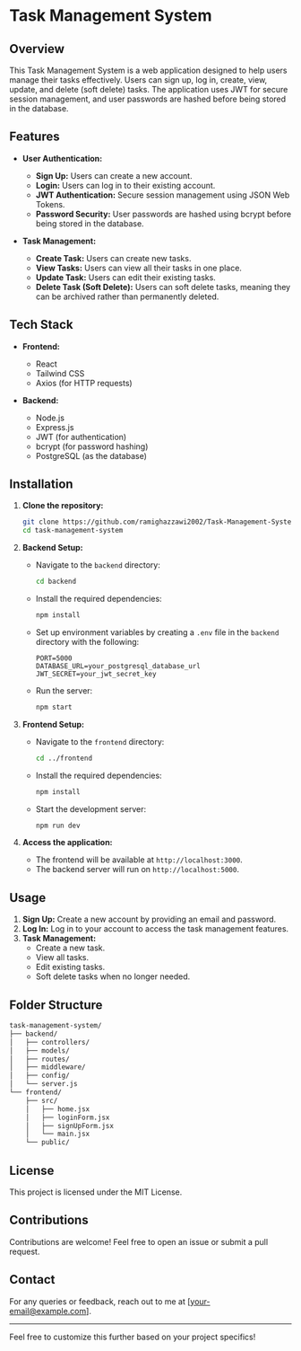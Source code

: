 # Task Management System

## Overview

This Task Management System is a web application designed to help users manage their tasks effectively. Users can sign up, log in, create, view, update, and delete (soft delete) tasks. The application uses JWT for secure session management, and user passwords are hashed before being stored in the database.

## Features

- **User Authentication:**

  - **Sign Up:** Users can create a new account.
  - **Login:** Users can log in to their existing account.
  - **JWT Authentication:** Secure session management using JSON Web Tokens.
  - **Password Security:** User passwords are hashed using bcrypt before being stored in the database.

- **Task Management:**
  - **Create Task:** Users can create new tasks.
  - **View Tasks:** Users can view all their tasks in one place.
  - **Update Task:** Users can edit their existing tasks.
  - **Delete Task (Soft Delete):** Users can soft delete tasks, meaning they can be archived rather than permanently deleted.

## Tech Stack

- **Frontend:**

  - React
  - Tailwind CSS
  - Axios (for HTTP requests)

- **Backend:**
  - Node.js
  - Express.js
  - JWT (for authentication)
  - bcrypt (for password hashing)
  - PostgreSQL (as the database)

## Installation

1. **Clone the repository:**

   ```bash
   git clone https://github.com/ramighazzawi2002/Task-Management-System.git
   cd task-management-system
   ```

2. **Backend Setup:**

   - Navigate to the `backend` directory:

     ```bash
     cd backend
     ```

   - Install the required dependencies:

     ```bash
     npm install
     ```

   - Set up environment variables by creating a `.env` file in the `backend` directory with the following:

     ```env
     PORT=5000
     DATABASE_URL=your_postgresql_database_url
     JWT_SECRET=your_jwt_secret_key
     ```

   - Run the server:

     ```bash
     npm start
     ```

3. **Frontend Setup:**

   - Navigate to the `frontend` directory:

     ```bash
     cd ../frontend
     ```

   - Install the required dependencies:

     ```bash
     npm install
     ```

   - Start the development server:

     ```bash
     npm run dev
     ```

4. **Access the application:**

   - The frontend will be available at `http://localhost:3000`.
   - The backend server will run on `http://localhost:5000`.

## Usage

1. **Sign Up:** Create a new account by providing an email and password.
2. **Log In:** Log in to your account to access the task management features.
3. **Task Management:**
   - Create a new task.
   - View all tasks.
   - Edit existing tasks.
   - Soft delete tasks when no longer needed.

## Folder Structure

```bash
task-management-system/
├── backend/
│   ├── controllers/
│   ├── models/
│   ├── routes/
│   ├── middleware/
│   ├── config/
│   └── server.js
└── frontend/
    ├── src/
    │   ├── home.jsx
    │   ├── loginForm.jsx
    │   ├── signUpForm.jsx
    │   └── main.jsx
    └── public/
```

## License

This project is licensed under the MIT License.

## Contributions

Contributions are welcome! Feel free to open an issue or submit a pull request.

## Contact

For any queries or feedback, reach out to me at [your-email@example.com].

---

Feel free to customize this further based on your project specifics!
